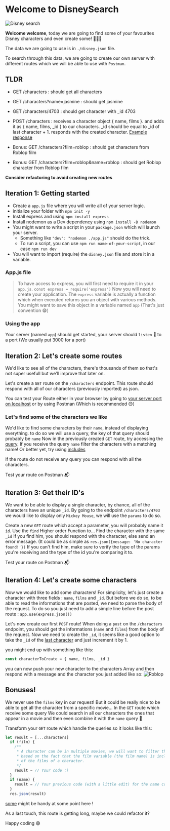 # Welcome to DisneySearch

![Disney search](https://i.giphy.com/media/JUh0yTz4h931K/giphy.webp)

**Welcome welcome**, today we are going to find some of your favourites Disney characters and even create some! 👻👻👻

The data we are going to use is in `./disney.json` file.

To search through this data, we are going to create our own server with different routes which we will be able to use with `Postman`.

## TLDR

- GET /characters : should get all characters
- GET /characters?name=jasmine : should get jasmine
- GET /characters/4703 : should get character with _id 4703

- POST /characters : receives a character object { name, films }. and adds it as { name, films, _id } to our characters. _id should be equal to _id of last character + 1. responds with the created character. [Example response](#iteration-4-lets-create-some-characters)

- Bonus: GET /characters?film=roblop : should get characters from Roblop film
- Bonus: GET /characters?film=roblop&name=roblop : should get Roblop character from Roblop film

**Consider refactoring to avoid creating new routes**

## **Iteration 1: Getting started**

- Create a `app.js` file where you will write all of your server logic.
- initialize your folder with `npm init -y`
- Install express and using `npm install express`
- Install nodemon as a Dev dependency using `npm install -D nodemon`
- You might want to write a script in your `package.json` which will launch your server.
  - Something like `"dev": "nodemon ./app.js"` should do the trick.
  - To run a script, you can use `npm run name-of-your-script`, in our case `npm run dev`
- You will want to import (require) the `disney.json` file and store it in a variable.

### App.js file

> To have access to express, you will first need to require it in your `app.js`.
> `const express = require('express')`
> Now you will need to create your application. The `express` variable is actually a function which when executed returns you an object with various methods. You might want to save this object in a variable named `app` (That's just convention 😁)

### Using the app

Your server (named `app`) should get started, your server should `listen` 👀 to a port (We usually put 3000 for a port)

## **Iteration 2: Let's create some routes**

We'd like to see all of the characters, there's thousands of them so that's not super usefull but we'll improve that later on.

Let's create a `GET` route on the `/characters` endpoint. This route should respond with all of our characters (previously imported) as json.

You can test your Route either in your browser by going to [your server port on localhost](http://localhost:3000) or by using Postman (Which is recommended 😊)

### Let's find some of the characters we like

We'd like to find some characters by their `name`, instead of displaying everything. to do so we will use a query, the key of that query should probably be `name`
Now in the previously created `GET` route, try accessing the [query](https://expressjs.com/fr/api.html#req.query).
If you receive the query `name` filter the characters with a matching name! Or better yet, try using [includes](https://developer.mozilla.org/fr/docs/Web/JavaScript/Reference/Global_Objects/String/includes)

If the route do not receive any query you can respond with all the characters.

Test your route on Postman 📬️

## **Iteration 3: Get their ID's**

We want to be able to display a single character, by chance, all of the characters have an unique `_id`.
By going to the endpoint `/characters/4703` we would like to display only `Mickey Mouse`, we will use the `params` to do so.

Create a new `GET` route which accept a parameter, you will probably name it `id`.
Use the `find` Higher order Function to... Find the character with the same `_id`
If you find him, you should respond with the character, else send an error message. (It could be as simple as `res.json({message: 'No character found!'})`
If you can't find him, make sure to verify the type of the params you're receiving and the type of the id you're comparing it to.

Test your route on Postman 📬️

## **Iteration 4: Let's create some characters**

Now we would like to add some characters!
For simplicity, let's just create a character with three fields : `name`, `films` and `_id`.
But before we do so, to be able to read the informations that are posted, we need to parse the body of the request.
To do so you just need to add a simple line before the post route : `app.use(express.json())`

Let's now create our first `POST` route!
When doing a `post` on the `/characters` endpoint, you should get the informations (`name` and `films`) from the body of the request.
Now we need to create the `_id`, it seems like a good option to take the `_id` of the [last character](https://developer.mozilla.org/fr/docs/Web/JavaScript/Reference/Global_Objects/Array/at) and just increment it by 1.

you might end up with something like this:

```js
const characterToCreate = { name, films, _id }
```

you can now push your new character to the characters Array and then respond with a message and the character you just added like so:
![Roblop](https://i.imgur.com/812Nvc2.png)

## **Bonuses!**

We never use the `films` key in our request!
But it could be really nice to be able to get all the character from a specific movie...
In the `GET` route which receive some query We could search in all our characters the ones that appear in a movie and then even combine it with the `name` query 🤯

Transform your `GET` route which handle the queries so it looks like this:

```js
let result = [...characters]
  if (film) {
    /**
     * A character can be in multiple movies, we will want to filter the characters
     * based on the fact that the film variable (the film name) is included in atleast some
     * of the films of a character.
     */
    result = // Your code :)
  }
  if (name) {
    result = // Your previous code (with a little edit) for the name could be here!
  }
  res.json(result)
```

[some](https://developer.mozilla.org/fr/docs/Web/JavaScript/Reference/Global_Objects/Array/some) might be handy at some point here !

As a last touch, this route is getting long, maybe we could refactor it?

Happy coding 😄
